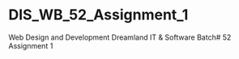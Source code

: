 # DIS_WB_52_Assignment_1
Web Design and Development Dreamland IT &amp; Software Batch# 52 Assignment 1
